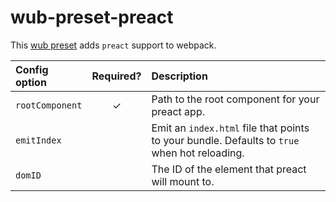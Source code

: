 # wub-preset-preact

This [wub preset][] adds `preact` support to webpack.

| Config option | Required? | Description |
|:--|:---:|:--|
| `rootComponent` | ✓ | Path to the root component for your preact app. |
| `emitIndex` |  | Emit an `index.html` file that points to your bundle. Defaults to `true` when hot reloading. |
| `domID` | | The ID of the element that preact will mount to. |

[wub preset]: https://github.com/meyer/wub
